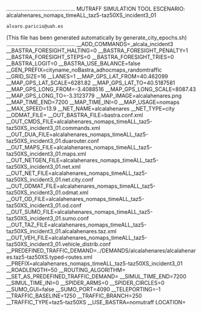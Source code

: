 .............................................
    MUTRAFF SIMULATION TOOL
    ESCENARIO: alcalahenares_nomaps_timeALL_taz5-taz50XS_incident3_01

    alvaro.paricio@uah.es
(This file has been generated automatically by generate_city_epochs.sh)
.............................................
__ADD_COMMANDS=_alcala_incident3
__BASTRA_FORESIGHT_HALTING=0
__BASTRA_FORESIGHT_PENALTY=1
__BASTRA_FORESIGHT_STEPS=0
__BASTRA_FORESIGHT_TRIES=0
__BASTRA_LOGIT=0
__BASTRA_USE_BALANCE=false
__GEN_PREFIX=cityname_noBastra_adhocmaps_randomtraffic
__GRID_SIZE=16
__LANES=1
__MAP_GPS_LAT_FROM=40.462099
__MAP_GPS_LAT_SCALE=6281.82
__MAP_GPS_LAT_TO=40.5187581
__MAP_GPS_LONG_FROM=-3.4088516
__MAP_GPS_LONG_SCALE=8087.43
__MAP_GPS_LONG_TO=-3.3123779
__MAP_IMAGE=alcalahenares.png
__MAP_TIME_END=7200
__MAP_TIME_INI=0
__MAP_USAGE=nomaps
__MAX_SPEED=13.9
__NET_NAME=alcalahenares
__NET_TYPE=city
__ODMAT_FILE=
__OUT_BASTRA_FILE=bastra.conf.xml
__OUT_CMDS_FILE=alcalahenares_nomaps_timeALL_taz5-taz50XS_incident3_01.commands.xml
__OUT_DUA_FILE=alcalahenares_nomaps_timeALL_taz5-taz50XS_incident3_01.duarouter.conf
__OUT_MAPS_FILE=alcalahenares_nomaps_timeALL_taz5-taz50XS_incident3_01.maps.xml
__OUT_NETGEN_FILE=alcalahenares_nomaps_timeALL_taz5-taz50XS_incident3_01.net.xml
__OUT_NET_FILE=alcalahenares_nomaps_timeALL_taz5-taz50XS_incident3_01.net.city.conf
__OUT_ODMAT_FILE=alcalahenares_nomaps_timeALL_taz5-taz50XS_incident3_01.odmat.xml
__OUT_OD_FILE=alcalahenares_nomaps_timeALL_taz5-taz50XS_incident3_01.od.conf
__OUT_SUMO_FILE=alcalahenares_nomaps_timeALL_taz5-taz50XS_incident3_01.sumo.conf
__OUT_TAZ_FILE=alcalahenares_nomaps_timeALL_taz5-taz50XS_incident3_01.alcalahenares.taz.xml
__OUT_VEH_FILE=alcalahenares_nomaps_timeALL_taz5-taz50XS_incident3_01.vehicle_distrib.conf
__PREDEFINED_TRAFFIC_DEMAND=../DEMANDS/alcalahenares/alcalahenares.taz5-taz50XS.typed-routes.xml
__PREFIX=alcalahenares_nomaps_timeALL_taz5-taz50XS_incident3_01
__ROADLENGTH=50
__ROUTING_ALGORITHM=
__SET_AS_PREDEFINED_TRAFFIC_DEMAND=
__SIMUL_TIME_END=7200
__SIMUL_TIME_INI=0
__SPIDER_ARMS=0
__SPIDER_CIRCLES=0
__SUMO_GUI=false
__SUMO_PORT=4090
__TELEPORTING=-1
__TRAFFIC_BASELINE=1250
__TRAFFIC_BRANCH=250
__TRAFFIC_TYPE=taz5-taz50XS
__USE_BASTRA=nomutraff
LOCATION=    <location netOffset="-465343.12,-4479111.07" convBoundary="0.00,0.00,8087.43,6281.82" origBoundary="-3.408842,40.462103,-3.312420,40.518754" projParameter="+proj=utm +zone=30 +ellps=WGS84 +datum=WGS84 +units=m +no_defs"/>
